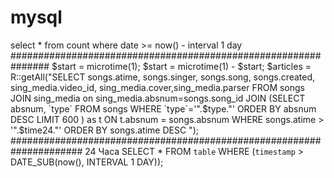 # mysql
select *
from count
where date >= now() - interval 1 day
###############################################################
$start = microtime(1);
 $start = microtime(1) - $start;
$articles = R::getAll("SELECT songs.atime, songs.singer, songs.song, songs.created, sing_media.video_id, sing_media.cover,sing_media.parser
                                FROM songs
                                JOIN sing_media on sing_media.absnum=songs.song_id
                                JOIN (SELECT absnum, `type` FROM songs WHERE `type`='".$type."' ORDER BY absnum DESC LIMIT 600 ) as t ON t.absnum = songs.absnum
                                WHERE songs.atime > '".$time24."' ORDER BY songs.atime DESC ");
#####################################################################
24 Часа
SELECT * FROM `table` WHERE (`timestamp` > DATE_SUB(now(), INTERVAL 1 DAY));

